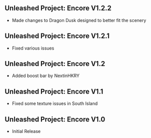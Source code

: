 ## Unleashed Project: Encore V1.2.2
- Made changes to Dragon Dusk designed to better fit the scenery 

## Unleashed Project: Encore V1.2.1
- Fixed various issues

## Unleashed Project: Encore V1.2
- Added boost bar by NextinHKRY

## Unleashed Project: Encore V1.1
- Fixed some texture issues in South Island

## Unleashed Project: Encore V1.0
- Initial Release
